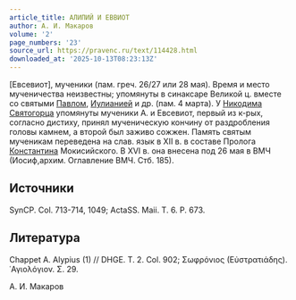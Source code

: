 ```yaml
---
article_title: АЛИПИЙ И ЕВВИОТ
author: А. И. Макаров
volume: '2'
page_numbers: '23'
source_url: https://pravenc.ru/text/114428.html
downloaded_at: '2025-10-13T08:23:13Z'
---
```


[Евсевиот], мученики (пам. греч. 26/27 или 28 мая). Время и место мученичества неизвестны; упомянуты в синаксаре Великой ц. вместе со святыми [Павлом](https://pravenc.ru/text/Павел.html), [Иулианией](https://pravenc.ru/text/Иулиания.html) и др. (пам. 4 марта). У [Никодима Святогорца](<https://pravenc.ru/text/Никодим Святогорец.html>) упомянуты мученики А. и Евсевиот, первый из к-рых, согласно дистиху, принял мученическую кончину от раздробления головы камнем, а второй был заживо сожжен. Память святым мученикам переведена на слав. язык в XII в. в составе Пролога [Константина](https://pravenc.ru/text/Константин.html) Мокисийского. В XVI в. она внесена под 26 мая в ВМЧ (Иосиф,архим. Оглавление ВМЧ. Стб. 185).

## Источники

SynCP. Col. 713-714, 1049; ActaSS. Maii. T. 6. P. 673.

## Литература

Chappet A. Alypius (1) // DHGE. T. 2. Col. 902; Σωφρόνιος (Εὐστρατιάδης). ῾Αγιολόγιον. Σ. 29.

А. И. Макаров
